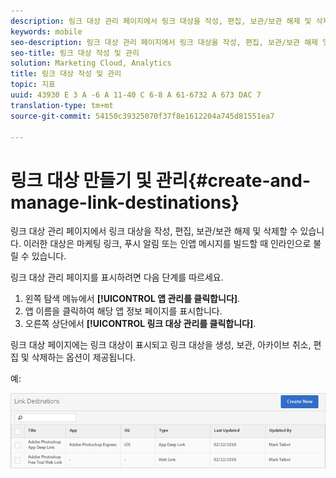 ```yaml
---
description: 링크 대상 관리 페이지에서 링크 대상을 작성, 편집, 보관/보관 해제 및 삭제할 수 있습니다. 이러한 대상은 마케팅 링크, 푸시 알림 또는 인앱 메시지를 빌드할 때 인라인으로 불릴 수 있습니다.
keywords: mobile
seo-description: 링크 대상 관리 페이지에서 링크 대상을 작성, 편집, 보관/보관 해제 및 삭제할 수 있습니다. 이러한 대상은 마케팅 링크, 푸시 알림 또는 인앱 메시지를 빌드할 때 인라인으로 불릴 수 있습니다.
seo-title: 링크 대상 작성 및 관리
solution: Marketing Cloud, Analytics
title: 링크 대상 작성 및 관리
topic: 지표
uuid: 43930 E 3 A -6 A 11-40 C 6-8 A 61-6732 A 673 DAC 7
translation-type: tm+mt
source-git-commit: 54150c39325070f37f8e1612204a745d81551ea7

---
```



# 링크 대상 만들기 및 관리{#create-and-manage-link-destinations}

링크 대상 관리 페이지에서 링크 대상을 작성, 편집, 보관/보관 해제 및 삭제할 수 있습니다. 이러한 대상은 마케팅 링크, 푸시 알림 또는 인앱 메시지를 빌드할 때 인라인으로 불릴 수 있습니다.

링크 대상 관리 페이지를 표시하려면 다음 단계를 따르세요. 

1. 왼쪽 탐색 메뉴에서 **[!UICONTROL 앱 관리를 클릭합니다]**.
1. 앱 이름을 클릭하여 해당 앱 정보 페이지를 표시합니다.
1. 오른쪽 상단에서 **[!UICONTROL 링크 대상 관리를 클릭합니다]**.

링크 대상 페이지에는 링크 대상이 표시되고 링크 대상을 생성, 보관, 아카이브 취소, 편집 및 삭제하는 옵션이 제공됩니다.

예:

![](assets/link_destinations_list.png)

